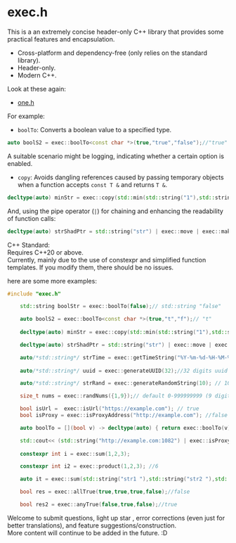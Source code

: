 # exec.h

This is a an extremely concise header-only C++ library that provides some practical features and encapsulation.

- Cross-platform and dependency-free (only relies on the standard library).
- Header-only.
- Modern C++.

Look at these again:  

- [one.h](https://github.com/moehoshio/one.h)

For example:

- `boolTo`: Converts a boolean value to a specified type.

```cpp
auto boolS2 = exec::boolTo<const char *>(true,"true","false");//"true"
```

A suitable scenario might be logging, indicating whether a certain option is enabled.

- `copy`: Avoids dangling references caused by passing temporary objects when a function accepts `const T &` and returns `T &`.

```cpp
decltype(auto) minStr = exec::copy(std::min(std::string("1"),std::string("02"))); // std::string "1"
```

And, using the pipe operator (`|`) for chaining and enhancing the readability of function calls:

```cpp
decltype(auto) strShadPtr = std::string("str") | exec::move | exec::make_shared; //std::shared_ptr<std::string>
```

C++ Standard:  
Requires C++20 or above.  
Currently, mainly due to the use of constexpr and simplified function templates. If you modify them, there should be no issues.  
  
here are some more examples:

```cpp
#include "exec.h"

    std::string boolStr = exec::boolTo(false);// std::string "false"

    auto boolS2 = exec::boolTo<const char *>(true,"t","f");// "t"
    
    decltype(auto) minStr = exec::copy(std::min(std::string("1"),std::string("02")) );// string "1"

    decltype(auto) strShadPtr = std::string("str") | exec::move | exec::make_shared; //std::shared_ptr<std::string>

    auto/*std::string*/ strTime = exec::getTimeString("%Y-%m-%d-%H-%M-%S");//2024-01-01-00-01-01 or custom format 
    
    auto/*std::string*/ uuid = exec::generateUUID(32);//32 digits uuid

    auto/*std::string*/ strRand = exec::generateRandomString(10); // 10 digits a-Z and 0-9  or custom format

    size_t nums = exec::randNums({1,9});// default 0-999999999 (9 digits)

    bool isUrl =  exec::isUrl("https://example.com"); // true
    bool isProxy = exec::isProxyAddress("http://example.com"); //false

    auto boolTo = [](bool v) -> decltype(auto) { return exec::boolTo(v); };

    std::cout<< (std::string("http://example.com:1082") | exec::isProxyAddress | boolTo) ; // cout std::string "true"
    
    constexpr int i = exec::sum(1,2,3);

    constexpr int i2 = exec::product(1,2,3); //6

    auto it = exec::sum(std::string("str1 "),std::string("str2 "),std::string("str3\n"));//"str1 str2 str3\n"

    bool res = exec::allTrue(true,true,true,false);//false

    bool res2 = exec::anyTrue(false,true,false);//true

```

Welcome to  submit questions, light up star , error corrections (even just for better translations), and feature suggestions/construction.  
More content will continue to be added in the future. :D

